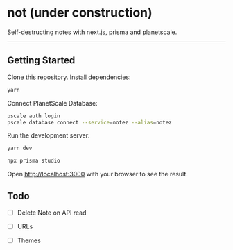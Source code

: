 # not (under construction)

Self-destructing notes with next.js, prisma and planetscale.

---

## Getting Started

Clone this repository.
Install dependencies:

```bash
yarn
```
Connect PlanetScale Database:

```bash
pscale auth login
pscale database connect --service=notez --alias=notez
```

Run the development server:

```bash
yarn dev
```

```bash
npx prisma studio
```

Open [http://localhost:3000](http://localhost:3000) with your browser to see the result.

## Todo

- [ ] Delete Note on API read
- [ ] URLs
- [ ] Themes


